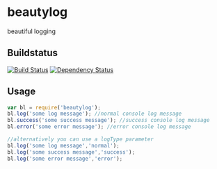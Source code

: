 # beautylog
beautiful logging

## Buildstatus
[![Build Status](https://travis-ci.org/pushrocks/beautylog.svg?branch=v0.0.9)](https://travis-ci.org/pushrocks/beautylog)
[![Dependency Status](https://david-dm.org/pushrocks/beautylog.svg)](https://david-dm.org/pushrocks/beautylog)


## Usage
```javascript
var bl = require('beautylog');
bl.log('some log message'); //normal console log message
bl.success('some success message'); //success console log message
bl.error('some error message'); //error console log message

//alternatively you can use a logType parameter
bl.log('some log message','normal');
bl.log('some success message','success');
bl.log('some error message','error');
```
